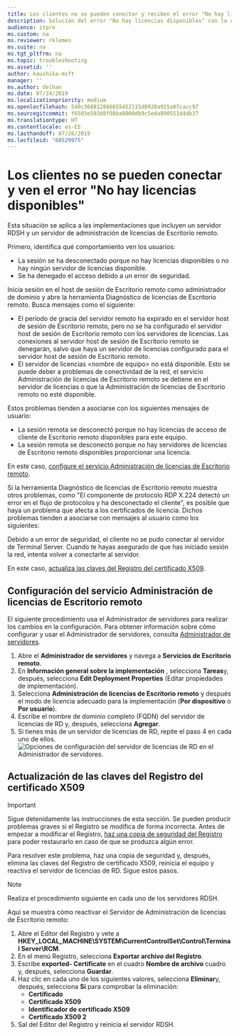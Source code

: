 ```yaml
---
title: Los clientes no se pueden conectar y reciben el error "No hay licencias disponibles"
description: Solución del error "No hay licencias disponibles" con la conexión a Escritorio remoto
audience: itpro
ms.custom: na
ms.reviewer: rklemen
ms.suite: na
ms.tgt_pltfrm: na
ms.topic: troubleshooting
ms.assetid: ''
author: kaushika-msft
manager: ''
ms.author: delhan
ms.date: 07/24/2019
ms.localizationpriority: medium
ms.openlocfilehash: 540c368812866655452115d8928a915a07cacc97
ms.sourcegitcommit: f6503e503d8f08ba8000db9c5eda890551d4db37
ms.translationtype: HT
ms.contentlocale: es-ES
ms.lasthandoff: 07/26/2019
ms.locfileid: "68529975"
---
```

# <a name="clients-cant-connect-and-see-no-licenses-available-error"></a>Los clientes no se pueden conectar y ven el error "No hay licencias disponibles"

Esta situación se aplica a las implementaciones que incluyen un servidor RDSH y un servidor de administración de licencias de Escritorio remoto.

Primero, identifica qué comportamiento ven los usuarios:

- La sesión se ha desconectado porque no hay licencias disponibles o no hay ningún servidor de licencias disponible.
- Se ha denegado el acceso debido a un error de seguridad.

Inicia sesión en el host de sesión de Escritorio remoto como administrador de dominio y abre la herramienta Diagnóstico de licencias de Escritorio remoto. Busca mensajes como el siguiente:

  - El período de gracia del servidor remoto ha expirado en el servidor host de sesión de Escritorio remoto, pero no se ha configurado el servidor host de sesión de Escritorio remoto con los servidores de licencias. Las conexiones al servidor host de sesión de Escritorio remoto se denegarán, salvo que haya un servidor de licencias configurado para el servidor host de sesión de Escritorio remoto.
  - El servidor de licencias \<nombre de equipo\> no está disponible. Esto se puede deber a problemas de conectividad de la red, el servicio Administración de licencias de Escritorio remoto se detiene en el servidor de licencias o que la Administración de licencias de Escritorio remoto no esté disponible.

Estos problemas tienden a asociarse con los siguientes mensajes de usuario:

  - La sesión remota se desconectó porque no hay licencias de acceso de cliente de Escritorio remoto disponibles para este equipo.
  - La sesión remota se desconectó porque no hay servidores de licencias de Escritorio remoto disponibles proporcionar una licencia.

En este caso, [configure el servicio Administración de licencias de Escritorio remoto](#configure-the-rd-licensing-service).

Si la herramienta Diagnóstico de licencias de Escritorio remoto muestra otros problemas, como "El componente de protocolo RDP X.224 detectó un error en el flujo de protocolos y ha desconectado el cliente", es posible que haya un problema que afecta a los certificados de licencia. Dichos problemas tienden a asociarse con mensajes al usuario como los siguientes:

Debido a un error de seguridad, el cliente no se pudo conectar al servidor de Terminal Server. Cuando te hayas asegurado de que has iniciado sesión la red, intenta volver a conectarte al servidor.

En este caso, [actualiza las claves del Registro del certificado X509](#refresh-the-x509-certificate-registry-keys).

## <a name="configure-the-rd-licensing-service"></a>Configuración del servicio Administración de licencias de Escritorio remoto

El siguiente procedimiento usa el Administrador de servidores para realizar los cambios en la configuración. Para obtener información sobre cómo configurar y usar el Administrador de servidores, consulta [Administrador de servidores](../../../administration/server-manager/server-manager.md).

1. Abre el **Administrador de servidores** y navega a **Servicios de Escritorio remoto**.
2. En **Información general sobre la implementación** , selecciona **Tareas**y, después, selecciona **Edit Deployment Properties** (Editar propiedades de implementación).
3. Selecciona **Administración de licencias de Escritorio remoto** y después el modo de licencia adecuado para la implementación (**Por dispositivo** o **Por usuario**).
4. Escribe el nombre de dominio completo (FQDN) del servidor de licencias de RD y, después, selecciona **Agregar**.
5. Si tienes más de un servidor de licencias de RD, repite el paso 4 en cada uno de ellos. 
    ![Opciones de configuración del servidor de licencias de RD en el Administrador de servidores.](../media/troubleshoot-remote-desktop-connections/RDLicensing_Configure.png)

## <a name="refresh-the-x509-certificate-registry-keys"></a>Actualización de las claves del Registro del certificado X509

> [!IMPORTANT]  
> Sigue detenidamente las instrucciones de esta sección. Se pueden producir problemas graves si el Registro se modifica de forma incorrecta. Antes de empezar a modificar el Registro, [haz una copia de seguridad del Registro](https://support.microsoft.com/help/322756) para poder restaurarlo en caso de que se produzca algún error.

Para resolver este problema, haz una copia de seguridad y, después, elimina las claves del Registro de certificado X509, reinicia el equipo y reactiva el servidor de licencias de RD. Sigue estos pasos.

> [!NOTE]
> Realiza el procedimiento siguiente en cada uno de los servidores RDSH.

Aquí se muestra cómo reactivar el Servidor de Administración de licencias de Escritorio remoto:

1. Abre el Editor del Registro y vete a **HKEY\_LOCAL\_MACHINE\\SYSTEM\\CurrentControlSet\\Control\\Terminal Server\\RCM**.
2. En el menú Registro, selecciona **Exportar archivo del Registro**.
3. Escribe **exported- Certificate** en el cuadro **Nombre de archivo** cuadro y, después, selecciona **Guardar**.
4. Haz clic en cada uno de los siguientes valores, selecciona **Eliminar**y, después, selecciona **Sí** para comprobar la eliminación:  
      - **Certificado**
      - **Certificado X509**
      - **Identificador de certificado X509**
      - **Certificado X509 2**
5. Sal del Editor del Registro y reinicia el servidor RDSH.